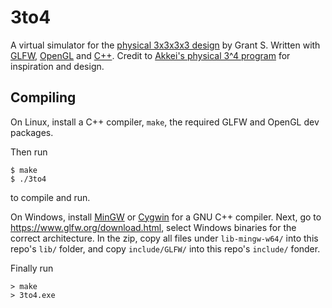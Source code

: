 # 3to4

A virtual simulator for the [physical 3x3x3x3 design](https://hypercubing.xyz/puzzles/physical/3x3x3x3/) by Grant S.
Written with [GLFW](https://www.glfw.org/), [OpenGL](https://www.opengl.org/) and [C++](https://isocpp.org/).
Credit to [Akkei's physical 3^4 program](https://hypercubing.xyz/software/#other) for inspiration and design.

## Compiling

On Linux, install a C++ compiler, `make`, the required GLFW and OpenGL dev packages.

Then run
```
$ make
$ ./3to4
```
to compile and run.

On Windows, install [MinGW](https://www.mingw-w64.org/) or [Cygwin](https://www.cygwin.com/index.html) for a GNU C++ compiler. Next, go to https://www.glfw.org/download.html, select Windows binaries for the correct architecture. In the zip, copy all files under `lib-mingw-w64/` into this repo's `lib/` folder, and copy `include/GLFW/` into this repo's `include/` fonder.

Finally run
```
> make
> 3to4.exe
```
